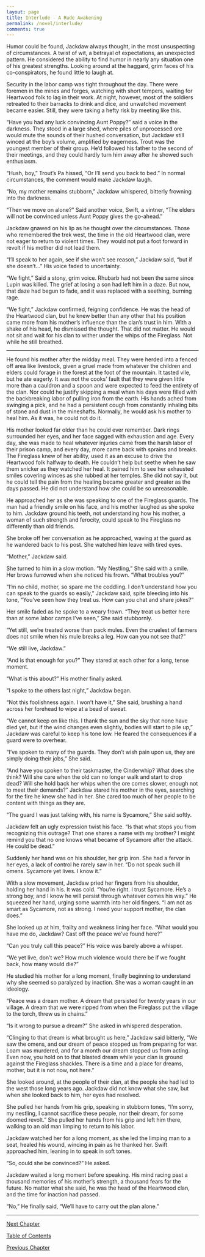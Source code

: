 ```yaml
---
layout: page
title: Interlude - A Rude Awakening
permalink: /novel/interlude/
comments: true
---
```



Humor could be found, Jackdaw always thought, in the most unsuspecting of circumstances. A twist of wit, a betrayal of expectations, an unexpected pattern. He considered the ability to find humor in nearly any situation one of his greatest strengths. Looking around at the haggard, grim faces of his co-conspirators, he found little to laugh at.

Security in the labor camp was tight throughout the day. There were foremen in the mines and forges, watching with short tempers, waiting for Heartwood folk to lag in their work. At night, however, most of the soldiers retreated to their barracks to drink and dice, and unwatched movement became easier. Still, they were taking a hefty risk by meeting like this.

“Have you had any luck convincing Aunt Poppy?” said a voice in the darkness. They stood in a large shed, where piles of unprocessed ore would mute the sounds of their hushed conversation, but Jackdaw still winced at the boy’s volume, amplified by eagerness. Trout was the youngest member of their group. He’d followed his father to the second of their meetings, and they could hardly turn him away after he showed such enthusiasm. 

“Hush, boy,” Trout’s Pa hissed, “Or I’ll send you back to bed.” In normal circumstances, the comment would make Jackdaw laugh.

“No, my mother remains stubborn,” Jackdaw whispered, bitterly frowning into the darkness.

“Then we move on alone?” Said another voice, Swift, a vintner, “The elders will not be convinced unless Aunt Poppy gives the go-ahead.”

Jackdaw gnawed on his lip as he thought over the circumstances. Those who remembered the trek west, the time in the old Heartwood clan, were not eager to return to violent times. They would not put a foot forward in revolt if his mother did not lead them.

“I’ll speak to her again, see if she won’t see reason,” Jackdaw said, “but if she doesn’t…” His voice faded to uncertainty.

“We fight,” Said a stony, grim voice. Rhubarb had not been the same since Lupin was killed. The grief at losing a son had left him in a daze. But now, that daze had begun to fade, and it was replaced with a seething, burning rage.

“We fight,” Jackdaw confirmed, feigning confidence. He was the head of the Heartwood clan, but he knew better than any other that his position came more from his mother’s influence than the clan’s trust in him. With a shake of his head, he dismissed the thought. That did not matter. He would not sit and wait for his clan to wither under the whips of the Fireglass. Not while he still breathed.

-----

He found his mother after the midday meal. They were herded into a fenced off area like livestock, given a gruel made from whatever the children and elders could forage in the forest at the foot of the mountain. It tasted vile, but he ate eagerly. It was not the cooks’ fault that they were given little more than a cauldron and a spoon and were expected to feed the entirety of the clan. Nor could he justify skipping a meal when his days were filled with the backbreaking labor of pulling iron from the earth. His hands ached from swinging a pick, and he had a persistent cough from constantly inhaling bits of stone and dust in the mineshafts. Normally, he would ask his mother to heal him. As it was, he could not do it.

His mother looked far older than he could ever remember. Dark rings surrounded her eyes, and her face sagged with exhaustion and age. Every day, she was made to heal whatever injuries came from the harsh labor of their prison camp, and every day, more came back with sprains and breaks. The Fireglass knew of her ability, used it as an excuse to drive the Heartwood folk halfway to death. He couldn’t help but seethe when he saw them snicker as they watched her heal. It pained him to see her exhausted smiles covering winces as she rubbed at her temples. She did not say it, but he could tell the pain from the healing became greater and greater as the days passed. He did not understand how she could be so unreasonable.

He approached her as she was speaking to one of the Fireglass guards. The man had a friendly smile on his face, and his mother laughed as she spoke to him. Jackdaw ground his teeth, not understanding how his mother, a woman of such strength and ferocity, could speak to the Fireglass no differently than old friends.

She broke off her conversation as he approached, waving at the guard as he wandered back to his post. She watched him leave with tired eyes.

“Mother,” Jackdaw said.

She turned to him in a slow motion. “My Nestling,” She said with a smile. Her brows furrowed when she noticed his frown. “What troubles you?”

“I’m no child, mother, so spare me the coddling. I don’t understand how you can speak to the guards so easily,” Jackdaw said, spite bleeding into his tone, “You’ve seen how they treat us. How can you chat and share jokes?”

Her smile faded as he spoke to a weary frown. “They treat us better here than at some labor camps I’ve seen,” She said stubbornly.

“Yet still, we’re treated worse than pack mules. Even the cruelest of farmers does not smile when his mule breaks a leg. How can you not see that?”

“We still live, Jackdaw.”

“And is that enough for you?” They stared at each other for a long, tense moment.

“What is this about?” His mother finally asked.

“I spoke to the others last night,” Jackdaw began.

“Not this foolishness again. I won’t have it,” She said, brushing a hand across her forehead to wipe at a bead of sweat.

“We cannot keep on like this. I thank the sun and the sky that none have died yet, but if the wind changes even slightly, bodies will start to pile up,” Jackdaw was careful to keep his tone low. He feared the consequences if a guard were to overhear.

“I’ve spoken to many of the guards. They don’t wish pain upon us, they are simply doing their jobs,” She said.

“And have you spoken to their taskmaster, the Cinderwhip? What does she think? Will she care when the old can no longer walk and start to drop dead? Will she hold back her whips when the ore comes slower, enough not to meet their demands?” Jackdaw stared his mother in the eyes, searching for the fire he knew she had in her. She cared too much of her people to be content with things as they are.

“The guard I was just talking with, his name is Sycamore,” She said softly.

Jackdaw felt an ugly expression twist his face. “Is that what stops you from recognizing this outrage? That one shares a name with my brother? I might remind you that no one knows what became of Sycamore after the attack. He could be dead.”

Suddenly her hand was on his shoulder, her grip iron. She had a fervor in her eyes, a lack of control he rarely saw in her. “Do not speak such ill omens. Sycamore yet lives. I know it.”

With a slow movement, Jackdaw pried her fingers from his shoulder, holding her hand in his. It was cold. “You’re right. I trust Sycamore. He’s a strong boy, and I know he will persist through whatever comes his way.” He squeezed her hand, urging some warmth into her old fingers. “I am not as smart as Sycamore, not as strong. I need your support mother, the clan does.”

She looked up at him, frailty and weakness lining her face. “What would you have me do, Jackdaw? Cast off the peace we’ve found here?”

“Can you truly call this peace?” His voice was barely above a whisper.

“We yet live, don’t we? How much violence would there be if we fought back, how many would die?”

He studied his mother for a long moment, finally beginning to understand why she seemed so paralyzed by inaction. She was a woman caught in an ideology.

“Peace was a dream mother. A dream that persisted for twenty years in our village. A dream that we were ripped from when the Fireglass put the village to the torch, threw us in chains.”

“Is it wrong to pursue a dream?” She asked in whispered desperation.

“Clinging to that dream is what brought us here,” Jackdaw said bitterly, “We saw the omens, and our dream of peace stopped us from preparing for war. Loam was murdered, and for a month our dream stopped us from acting. Even now, you hold on to that blasted dream while your clan is ground against the Fireglass shackles. There is a time and a place for dreams, mother, but it is not now, not here.”

She looked around, at the people of their clan, at the people she had led to the west those long years ago. Jackdaw did not know what she saw, but when she looked back to him, her eyes had resolved.

She pulled her hands from his grip, speaking in stubborn tones, “I’m sorry, my nestling, I cannot sacrifice these people, nor their dream, for some doomed revolt.” She pulled her hands from his grip and left him there, walking to an old man limping to return to his labor.

Jackdaw watched her for a long moment, as she led the limping man to a seat, healed his wound, wincing in pain as he thanked her. Swift approached him, leaning in to speak in soft tones.

“So, could she be convinced?” He asked.

Jackdaw waited a long moment before speaking. His mind racing past a thousand memories of his mother’s strength, a thousand fears for the future. No matter what she said, he was the head of the Heartwood clan, and the time for inaction had passed.

“No,” He finally said, “We’ll have to carry out the plan alone.”

-----

[Next Chapter](/novel/20)

[Table of Contents](/novel/)

[Previous Chapter](/novel/19/)
